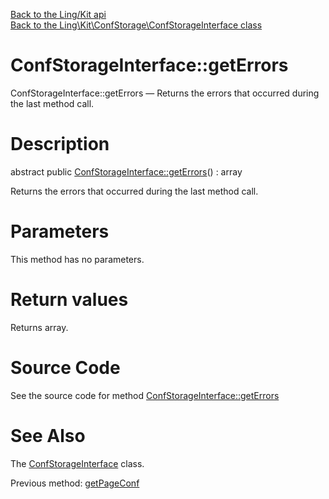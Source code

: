 [Back to the Ling/Kit api](https://github.com/lingtalfi/Kit/blob/master/doc/api/Ling/Kit.md)<br>
[Back to the Ling\Kit\ConfStorage\ConfStorageInterface class](https://github.com/lingtalfi/Kit/blob/master/doc/api/Ling/Kit/ConfStorage/ConfStorageInterface.md)


ConfStorageInterface::getErrors
================



ConfStorageInterface::getErrors — Returns the errors that occurred during the last method call.




Description
================


abstract public [ConfStorageInterface::getErrors](https://github.com/lingtalfi/Kit/blob/master/doc/api/Ling/Kit/ConfStorage/ConfStorageInterface/getErrors.md)() : array




Returns the errors that occurred during the last method call.




Parameters
================

This method has no parameters.


Return values
================

Returns array.








Source Code
===========
See the source code for method [ConfStorageInterface::getErrors](https://github.com/lingtalfi/Kit/blob/master/ConfStorage/ConfStorageInterface.php#L31-L31)


See Also
================

The [ConfStorageInterface](https://github.com/lingtalfi/Kit/blob/master/doc/api/Ling/Kit/ConfStorage/ConfStorageInterface.md) class.

Previous method: [getPageConf](https://github.com/lingtalfi/Kit/blob/master/doc/api/Ling/Kit/ConfStorage/ConfStorageInterface/getPageConf.md)<br>

